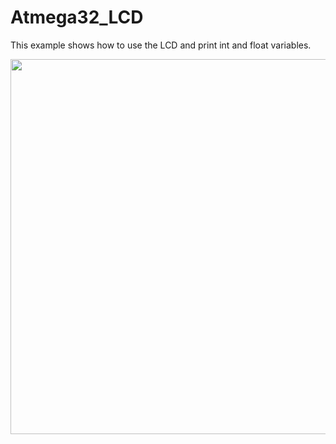# Atmega32_LCD
This example shows how to use the LCD and print int and float variables.

<img src="https://github.com/rxtxinv/ATmega32-Projects/blob/master/Images/IMG002.jpg?raw=true" height="600" width="800">
